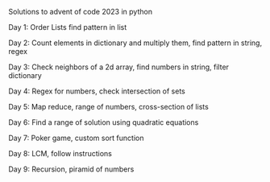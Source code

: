 Solutions to advent of code 2023 in python

Day 1: Order Lists find pattern in list

Day 2: Count elements in dictionary and multiply them, find pattern in string, regex

Day 3: Check neighbors of a 2d array, find numbers in string, filter dictionary

Day 4: Regex for numbers, check intersection of sets

Day 5: Map reduce, range of numbers, cross-section of lists

Day 6: Find a range of solution using quadratic equations

Day 7: Poker game, custom sort function

Day 8: LCM, follow instructions

Day 9: Recursion, piramid of numbers